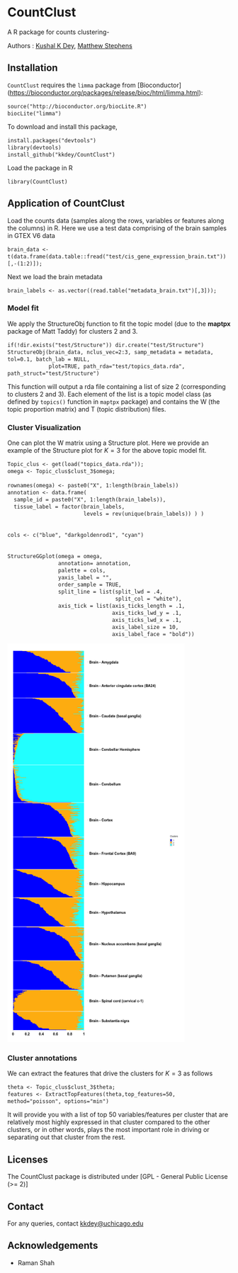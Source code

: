 # CountClust
A R package for counts clustering-

Authors : [Kushal K Dey](http://kkdey.github.io/), [Matthew Stephens](http://stephenslab.uchicago.edu/)

## Installation

`CountClust` requires the `limma` package from [Bioconductor]
(https://bioconductor.org/packages/release/bioc/html/limma.html):

```
source("http://bioconductor.org/biocLite.R")
biocLite("limma")
```

To download and install this package,

```
install.packages("devtools")
library(devtools)
install_github("kkdey/CountClust")
```

Load the package in R

```
library(CountClust)
```

## Application of CountClust

Load the counts data (samples along the rows, variables or features along the columns) in R. Here we use a test data comprising of the brain samples in GTEX V6 data

```
brain_data <- t(data.frame(data.table::fread("test/cis_gene_expression_brain.txt"))[,-(1:2)]);
```
Next we load the brain metadata

```
brain_labels <- as.vector((read.table("metadata_brain.txt")[,3]));

```

### Model fit 

We  apply the StructureObj function to fit the topic model (due to the **maptpx** package of Matt Taddy) for clusters 2 and 3. 

```
if(!dir.exists("test/Structure")) dir.create("test/Structure")
StructureObj(brain_data, nclus_vec=2:3, samp_metadata = metadata, tol=0.1, batch_lab = NULL,
             plot=TRUE, path_rda="test/topics_data.rda", path_struct="test/Structure")
```

This function will output a rda file containing a list of size 2 (corresponding to clusters 2 and 3). Each element of the list is a topic model class (as defined by `topics()` function in  `maptpx` package) and contains the W (the topic proportion matrix) and T (topic distribution) files.

### Cluster Visualization

One can plot the W matrix using a Structure plot. Here we provide an example of the Structure plot for $K=3$ for the above topic model fit. 

```
Topic_clus <- get(load("topics_data.rda"));
omega <- Topic_clus$clust_3$omega;

rownames(omega) <- paste0("X", 1:length(brain_labels))
annotation <- data.frame(
  sample_id = paste0("X", 1:length(brain_labels)),
  tissue_label = factor(brain_labels,
                        levels = rev(unique(brain_labels)) ) )


cols <- c("blue", "darkgoldenrod1", "cyan")


StructureGGplot(omega = omega,
                annotation= annotation,
                palette = cols,
                yaxis_label = "",
                order_sample = TRUE,
                split_line = list(split_lwd = .4,
                                  split_col = "white"),
                axis_tick = list(axis_ticks_length = .1,
                                 axis_ticks_lwd_y = .1,
                                 axis_ticks_lwd_x = .1,
                                 axis_label_size = 10,
                                 axis_label_face = "bold"))

```

<img src="test/structure_plot.png" alt="Structure Plot" height="900" width="400">


### Cluster annotations

We can extract the features that drive the clusters for $K=3$ as follows 

```
theta <- Topic_clus$clust_3$theta;
features <- ExtractTopFeatures(theta,top_features=50, method="poisson", options="min")
```
It will provide you with a list of top 50 variables/features per cluster that are relatively most highly expressed in that cluster compared to the other clusters, or in other words, plays the most important role in driving or separating out that cluster from the rest. 

## Licenses

The CountClust package is distributed under [GPL - General Public License (>= 2)]

## Contact

For any queries, contact [kkdey@uchicago.edu](kkdey@uchicago.edu)

## Acknowledgements

- Raman Shah


